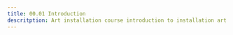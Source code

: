 ```yaml
---
title: 00.01 Introduction
descritption: Art installation course introduction to installation art
---
```

